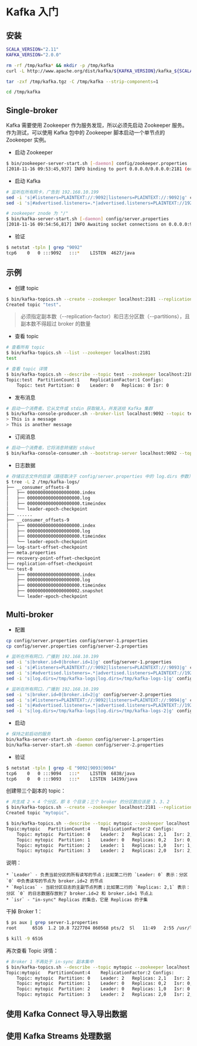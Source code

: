# Kafka 入门

## 安装

```sh
SCALA_VERSION="2.11"
KAFKA_VERSION="2.0.0"

rm -rf /tmp/kafka* && mkdir -p /tmp/kafka
curl -L http://www.apache.org/dist/kafka/${KAFKA_VERSION}/kafka_${SCALA_VERSION}-${KAFKA_VERSION}.tgz -o /tmp/kafka.tgz

tar -zxf /tmp/kafka.tgz -C /tmp/kafka --strip-components=1

cd /tmp/kafka
```

## Single-broker

Kafka 需要使用 Zookeeper 作为服务发现，所以必须先启动 Zookeeper 服务。作为测试，可以使用 Kafka 包中的 Zookeeper 脚本启动一个单节点的 Zookeeper 实例。

* 启动 Zookeeper

```sh
$ bin/zookeeper-server-start.sh [-daemon] config/zookeeper.properties
[2018-11-16 09:53:45,937] INFO binding to port 0.0.0.0/0.0.0.0:2181 (org.apache.zookeeper.server.NIOServerCnxnFactory)
```

* 启动 Kafka

```sh
# 监听在所有网卡，广告到 192.168.10.199
sed -i 's|#listeners=PLAINTEXT://:9092|listeners=PLAINTEXT://:9092|g' config/server.properties
sed -i 's|#advertised.listeners=.*|advertised.listeners=PLAINTEXT://192.168.10.199:9092|g' config/server.properties
```

```sh
# zookeeper znode 为 "/"
$ bin/kafka-server-start.sh [-daemon] config/server.properties
[2018-11-16 09:54:56,817] INFO Awaiting socket connections on 0.0.0.0:9092. (kafka.network.Acceptor)
```

* 验证

```sh
$ netstat -tpln | grep "9092"
tcp6    0   0 :::9092   :::*    LISTEN  4627/java
```

## 示例

* 创建 topic

```sh
$ bin/kafka-topics.sh --create --zookeeper localhost:2181 --replication-factor 1 --partitions 1 --topic test
Created topic "test".
```

> 必须指定副本数（--replication-factor）和日志分区数（--partitions），且副本数不得超过 broker 的数量

* 查看 topic

```sh
# 查看所有 topic
$ bin/kafka-topics.sh --list --zookeeper localhost:2181
test
```

```sh
# 查看 topic 详情
$ bin/kafka-topics.sh --describe --topic test --zookeeper localhost:2181
Topic:test  PartitionCount:1    ReplicationFactor:1 Configs:
    Topic: test Partition: 0    Leader: 0   Replicas: 0 Isr: 0
```

* 发布消息

```sh
# 启动一个消费者，它从文件或 stdin 获取输入，并发送给 Kafka 集群
$ bin/kafka-console-producer.sh --broker-list localhost:9092 --topic test
> This is a message
> This is another message
```

* 订阅消息

```sh
# 启动一个消费者，它将消息转储到 stdout
$ bin/kafka-console-consumer.sh --bootstrap-server localhost:9092 --topic test [--from-beginning]
```

* 日志数据

```sh
# 存储日志文件的目录（路径取决于 config/server.properties 中的 log.dirs 参数）
$ tree -L 2 /tmp/kafka-logs/
├── __consumer_offsets-8
│   ├── 00000000000000000000.index
│   ├── 00000000000000000000.log
│   ├── 00000000000000000000.timeindex
│   └── leader-epoch-checkpoint
├── ......
├── __consumer_offsets-9
│   ├── 00000000000000000000.index
│   ├── 00000000000000000000.log
│   ├── 00000000000000000000.timeindex
│   └── leader-epoch-checkpoint
├── log-start-offset-checkpoint
├── meta.properties
├── recovery-point-offset-checkpoint
├── replication-offset-checkpoint
└── test-0
    ├── 00000000000000000000.index
    ├── 00000000000000000000.log
    ├── 00000000000000000000.timeindex
    ├── 00000000000000000002.snapshot
    └── leader-epoch-checkpoint
```

## Multi-broker

* 配置

```sh
cp config/server.properties config/server-1.properties
cp config/server.properties config/server-2.properties
```

```sh
# 监听在所有网口，广播到 192.168.10.199
sed -i 's|broker.id=0|broker.id=1|g' config/server-1.properties
sed -i 's|#listeners=PLAINTEXT://:9092|listeners=PLAINTEXT://:9093|g' config/server-1.properties
sed -i 's|#advertised.listeners=.*|advertised.listeners=PLAINTEXT://192.168.10.199:9093|g' config/server-1.properties
sed -i 's|log.dirs=/tmp/kafka-logs|log.dirs=/tmp/kafka-logs-1|g' config/server-1.properties
```

```sh
# 监听在所有网口，广播到 192.168.10.199
sed -i 's|broker.id=0|broker.id=2|g' config/server-2.properties
sed -i 's|#listeners=PLAINTEXT://:9092|listeners=PLAINTEXT://:9094|g' config/server-2.properties
sed -i 's|#advertised.listeners=.*|advertised.listeners=PLAINTEXT://192.168.10.199:9094|g' config/server-2.properties
sed -i 's|log.dirs=/tmp/kafka-logs|log.dirs=/tmp/kafka-logs-2|g' config/server-2.properties
```

* 启动

```sh
# 保持之前启动的服务
bin/kafka-server-start.sh -daemon config/server-1.properties
bin/kafka-server-start.sh -daemon config/server-2.properties
```

* 验证

```sh
$ netstat -tpln | grep -E "9092|9093|9094"
tcp6    0   0 :::9094   :::*    LISTEN  6838/java
tcp6    0   0 :::9093   :::*    LISTEN  14199/java
```

创建带三个副本的 topic：

```sh
# 共生成 2 × 4 个分区，即 8 个目录；三个 broker 的分区数应该是 3、3、2
$ bin/kafka-topics.sh --create --zookeeper localhost:2181 --replication-factor 2 --partitions 4 --topic mytopic
Created topic "mytopic".
```

```sh
$ bin/kafka-topics.sh --describe --topic mytopic --zookeeper localhost:2181
Topic:mytopic   PartitionCount:4    ReplicationFactor:2 Configs:
    Topic: mytopic  Partition: 0    Leader: 2   Replicas: 2,1   Isr: 2,1
    Topic: mytopic  Partition: 1    Leader: 0   Replicas: 0,2   Isr: 0,2
    Topic: mytopic  Partition: 2    Leader: 1   Replicas: 1,0   Isr: 1,0
    Topic: mytopic  Partition: 3    Leader: 2   Replicas: 2,0   Isr: 2,0
```

说明：

    * `Leader` - 负责当前分区的所有读写的节点；比如第二行的 `Leader: 0` 表示：分区 `0` 中负责读写的节点为 broker.id=2 的节点
    * `Replicas` - 当前分区日志的主副节点列表；比如第二行的 `Replicas: 2,1` 表示：分区 `0` 的日志数据存放到了 broker.id=2 和 broker.id=1 节点上
    * `isr` - "in-sync" Replicas 的集合，它是 Replicas 的子集

干掉 Broker 1：

```sh
$ ps aux | grep server-1.properties
root      6516  1.2 10.8 7227704 860568 pts/2  Sl   11:49   2:55 /usr/lib/jvm/jre-1.8.0-openjdk/bin/java

$ kill -9 6516
```

再次查看 Topic 详情：

```sh
# Broker 1 不再处于 in-sync 副本集中
$ bin/kafka-topics.sh --describe --topic mytopic --zookeeper localhost:2181
Topic:mytopic   PartitionCount:4    ReplicationFactor:2 Configs:
    Topic: mytopic  Partition: 0    Leader: 2   Replicas: 2,1   Isr: 2
    Topic: mytopic  Partition: 1    Leader: 0   Replicas: 0,2   Isr: 0,2
    Topic: mytopic  Partition: 2    Leader: 0   Replicas: 1,0   Isr: 0
    Topic: mytopic  Partition: 3    Leader: 2   Replicas: 2,0   Isr: 2,0
```

## 使用 Kafka Connect 导入导出数据

## 使用 Kafka Streams 处理数据
